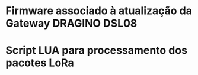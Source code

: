 # Firmware associado à atualização da Gateway DRAGINO DSL08
# Script LUA para processamento dos pacotes LoRa
